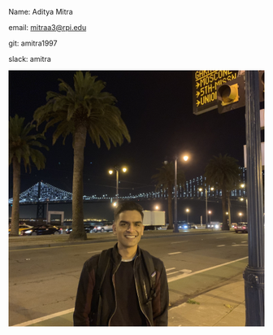 Name: Aditya Mitra

email: mitraa3@rpi.edu

git: amitra1997

slack: amitra

![Profile Picture](https://github.com/amitra1997/CSCI-49XX-OpenSource/blob/master/Images/IMG_0261.jpeg)
